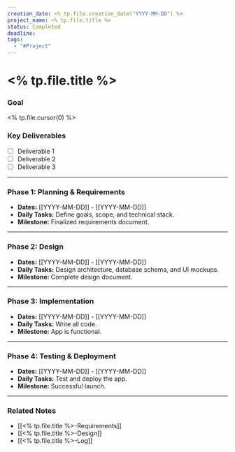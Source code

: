 ```yaml
---
creation_date: <% tp.file.creation_date("YYYY-MM-DD") %>
project_name: <% tp.file.title %>
status: Completed
deadline:
tags:
  - "#Project"
---
```


# <% tp.file.title %>

### Goal
<% tp.file.cursor(0) %>

### Key Deliverables
- [ ] Deliverable 1
- [ ] Deliverable 2
- [ ] Deliverable 3

---

### Phase 1: Planning & Requirements
- **Dates:** [[YYYY-MM-DD]] - [[YYYY-MM-DD]]
- **Daily Tasks:** Define goals, scope, and technical stack.
- **Milestone:** Finalized requirements document.

---

### Phase 2: Design
- **Dates:** [[YYYY-MM-DD]] - [[YYYY-MM-DD]]
- **Daily Tasks:** Design architecture, database schema, and UI mockups.
- **Milestone:** Complete design document.

---

### Phase 3: Implementation
- **Dates:** [[YYYY-MM-DD]] - [[YYYY-MM-DD]]
- **Daily Tasks:** Write all code.
- **Milestone:** App is functional.

---

### Phase 4: Testing & Deployment
- **Dates:** [[YYYY-MM-DD]] - [[YYYY-MM-DD]]
- **Daily Tasks:** Test and deploy the app.
- **Milestone:** Successful launch.

---
### Related Notes
- [[<% tp.file.title %>-Requirements]]
- [[<% tp.file.title %>-Design]]
- [[<% tp.file.title %>-Log]]
